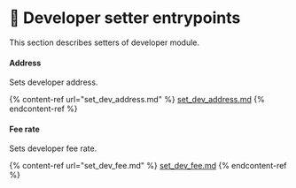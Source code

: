 # 🔵 Developer setter entrypoints

This section describes setters of developer module.

#### Address

Sets developer address.

{% content-ref url="set_dev_address.md" %}
[set\_dev\_address.md](set\_dev\_address.md)
{% endcontent-ref %}

#### Fee rate

Sets developer fee rate.

{% content-ref url="set_dev_fee.md" %}
[set\_dev\_fee.md](set\_dev\_fee.md)
{% endcontent-ref %}
